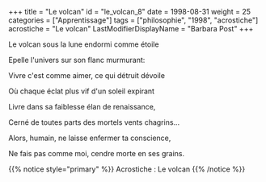 +++
title = "Le volcan"
id = "le_volcan_8"
date = 1998-08-31
weight = 25
categories = ["Apprentissage"]
tags = ["philosophie", "1998", "acrostiche"]
acrostiche = "Le volcan"
LastModifierDisplayName = "Barbara Post"
+++

Le volcan sous la lune endormi comme étoile

Epelle l'univers sur son flanc murmurant:

Vivre c'est comme aimer, ce qui détruit dévoile

Où chaque éclat plus vif d'un soleil expirant

Livre dans sa faiblesse élan de renaissance,

Cerné de toutes parts des mortels vents chagrins...

Alors, humain, ne laisse enfermer ta conscience,

Ne fais pas comme moi, cendre morte en ses grains.

{{% notice style="primary" %}}
Acrostiche : Le volcan
{{% /notice %}}

